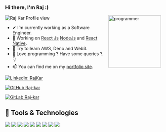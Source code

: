 ### Hi there, I'm Raj :)

<img width="170px" height="170px" align="right" src="https://i.ibb.co/M5Vw6W7/animation-200-kngjsuoz.gif" alt="programmer">

<p align="left"> <img src="https://komarev.com/ghpvc/?username=Raj-kar&label=Views&color=blue&style=plastic" alt="Raj Kar Profile view" /> </p>

- ✔  I’m currently working as a Software Engineer.
- 👯 Working on [React Js](https://reactjs.org/) [NodeJs](https://nodejs.dev/) and [React Native](https://reactnative.dev/).
- 🌌 Try to learn AWS, Deno and Web3.
- 💬 Love programming ? Have some queries ?. 👇
- 📫 You can find me on my [portfolio site](http://github.com/Raj-kar/).

<!-- links to your social media accounts -->
[![Linkedin: RajKar](https://img.shields.io/badge/-Raj%20Kar-blue?style=flat-square&logo=Linkedin&logoColor=white&link=https://www.linkedin.com/in/raj-kar-40b7281a3/)](https://www.linkedin.com/in/raj-kar-40b7281a3/)

[![GitHub Raj-kar](https://img.shields.io/github/followers/Raj-kar?label=follow&style=social)](https://github.com/Raj-kar)

[![GitLab Raj-kar](https://img.shields.io/github/followers/Raj-kar?label=follow&style=social)](https://gitlab.com/Raj-kar)

## 🔧 Tools & Technologies
![](https://img.shields.io/badge/OS-Windows%20&%20Linux-informational?style=flat&logo=windows&logoColor=white&color=7831D8)
![](https://img.shields.io/badge/Editor-VS_Code%20&%20Pycharm%20&%20Eclipse-informational?style=flat&logo=vs-code&logoColor=white&color=7831D8)
![](https://img.shields.io/badge/Code-Python-informational?style=flat&logo=python&logoColor=white&color=7831D8)
![](https://img.shields.io/badge/Code-JS-informational?style=flat&logo=javascript&logoColor=white&color=7831D8)
![](https://img.shields.io/badge/Code-Java-informational?style=flat&logo=java&logoColor=white&color=7831D8)
![](https://img.shields.io/badge/Code-Flask-informational?style=flat&logo=flask&logoColor=white&color=7831D8)
![](https://img.shields.io/badge/Code-Django-informational?style=flat&logo=django&logoColor=white&color=7831D8)
![](https://img.shields.io/badge/Code-C_Language-informational?style=flat&logo=c&logoColor=white&color=7831D8)
![](https://img.shields.io/badge/Tools-PostgreSQL-informational?style=flat&logo=postgresql&logoColor=white&color=7831D8)
